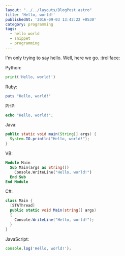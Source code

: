 ```yaml
---
layout: "../../layouts/BlogPost.astro"
title: 'Hello, world!'
publishedAt: '2016-09-03 13:42:22 +0530'
category: programming
tags:
  - hello world
  - snippet
  - programming
---
```


I'm only trying to say hello.
Well, here we go. :trollface:

Python:

```python
print('Hello, world!')
```

Ruby:

```ruby
puts "Hello, world!"
```

PHP:

```php
echo "Hello, world!";
```

Java:

```java
public static void main(String[] args) {
  System.IO.println("Hello, world!");
}
```

VB:

```vb
Module Main
  Sub Main(args as String())
    Console.WriteLine("Hello, world!")
  End Sub
End Module
```

C#:

```csharp
class Main {
  [STAThread]
  public static void Main(string[] args)
  {
    Console.WriteLine("Hello, world!");
  }
}
```

JavaScript:

```javascript
console.log('Hello, world!');
```
